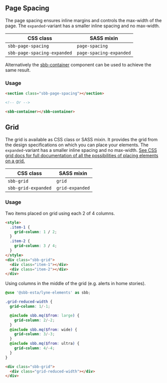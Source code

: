 ## Page Spacing

The page spacing ensures inline margins and controls the max-width of the page.
The `expanded`-variant has a smaller inline spacing and no max-width.

| CSS class                   | SASS mixin              |
| --------------------------- | ----------------------- |
| `sbb-page-spacing`          | `page-spacing`          |
| `sbb-page-spacing-expanded` | `page-spacing-expanded` |

Alternatively the [sbb-container](/docs/elements-sbb-container-sbb-container--docs) component can be used to achieve the same result.

### Usage

```html
<section class="sbb-page-spacing"></section>

<!-- Or -->

<sbb-container></sbb-container>
```

## Grid

The grid is available as CSS class or SASS mixin.
It provides the grid from the design specifications on which you can place your elements.
The `expanded`-variant has a smaller inline spacing and no max-width.
[See CSS grid docs for full documentation of all the possibilities of placing elements on a grid.](https://developer.mozilla.org/en-US/docs/Web/CSS/CSS_Grid_Layout)

| CSS class           | SASS mixin      |
| ------------------- | --------------- |
| `sbb-grid`          | `grid`          |
| `sbb-grid-expanded` | `grid-expanded` |

### Usage

Two items placed on grid using each 2 of 4 columns.

```html
<style>
  .item-1 {
    grid-column: 1 / 2;
  }
  .item-2 {
    grid-column: 3 / 4;
  }
</style>
<div class="sbb-grid">
  <div class="item-1"></div>
  <div class="item-2"></div>
</div>
```

Using columns in the middle of the grid (e.g. alerts in home stories).

```scss
@use '@sbb-esta/lyne-elements' as sbb;

.grid-reduced-width {
  grid-column: 1/-1;

  @include sbb.mq($from: large) {
    grid-column: 2/-2;
  }
  @include sbb.mq($from: wide) {
    grid-column: 3/-3;
  }
  @include sbb.mq($from: ultra) {
    grid-column: 4/-4;
  }
}
```

```html
<div class="sbb-grid">
  <div class="grid-reduced-width"></div>
</div>
```
